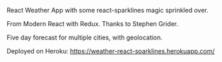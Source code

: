 React Weather App with some react-sparklines magic sprinkled over.

From Modern React with Redux. Thanks to Stephen Grider.

Five day forecast for multiple cities, with geolocation.

Deployed on Heroku: https://weather-react-sparklines.herokuapp.com/

